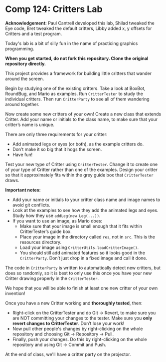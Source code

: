 Comp 124: Critters Lab
====

**Acknowledgement:** Paul Cantrell developed this lab, Shilad tweaked the Eye code, Bret tweaked the default critters, Libby added x, y offsets for Critters and a test program.

Today's lab is a bit of silly fun in the name of practicing graphics programming.

**When you get started, do not fork this repository. Clone the original repository directly.**

This project provides a framework for building little critters that wander around the screen.

Begin by studying one of the existing critters. Take a look at BoxBot, RoundBug, and Mario as examples. Run `CritterTester` to study the individual critters. Then run `CritterParty` to see all of them wandering around together.

Now create some new critters of your own! Create a new class that extends Critter. Add your name or initials to the class name, to make sure that your critter’s name is unique.

There are only three requirements for your critter:
- Add animated legs or eyes (or both), as the example critters do.
- Don’t make it so big that it hogs the screen.
- Have fun!

Test your new type of Critter using `CritterTester`. Change it to create one of your type of Critter rather than one of the examples. Design your critter so that it approximately fits within the grey guide box that `CritterTester` draws.

**Important notes:** 

* Add your name or initials to your critter class name and image names to avoid git conflicts.
* Look at the examples to see how they add the animated legs and eyes. Study how they use `addLeg(new Leg(...))`.
* If you want to use an image, as Mario does:
    - Make sure that your image is small enough that it fits within CritterTester’s guide box.
    - Place your image in the directory called `res`, not in `src`. This is the resources directory.
    - Load your image using `CritterUtils.loadCritterImage()`.
    - You should still add animated features so it looks good in the `CritterParty`. Don’t just drop in a fixed image and call it done.

The code in `CritterParty` is written to automatically detect new critters, but does so randomly, so it is best to only use this once you have your new Critter drawing properly in the `CritterTester`.

We hope that you will be able to finish at least one new critter of your own invention!

Once you have a new Critter working and **thoroughly tested**, then:
* Right-click on the CritterTester and do Git → Revert, to make sure you are NOT committing your changes to the tester. Make sure you **only revert changes to CritterTester**. Don’t lose your work!
* Now pull other people's changes by right-clicking on the whole repository and choosing Git → Repository → Pull. 
* Finally, push your changes. Do this by right-clicking on the whole repository and using Git → Commit and Push.

At the end of class, we'll have a critter party on the projector.

